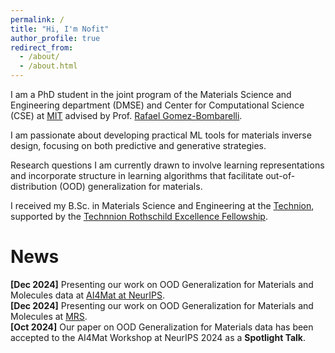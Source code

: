 ```yaml
---
permalink: /
title: "Hi, I'm Nofit"
author_profile: true
redirect_from: 
  - /about/
  - /about.html
---
```


I am a PhD student in the joint program of the Materials Science and Engineering department (DMSE) and Center for Computational Science (CSE) at [MIT](https://dmse.mit.edu/) advised by Prof. [Rafael Gomez-Bombarelli](https://dmse.mit.edu/faculty/rafael-gomez-bombarelli/).

I am passionate about developing practical ML tools for materials inverse design, focusing on both predictive
and generative strategies. 

Research questions I am currently drawn to involve learning representations and incorporate structure in learning algorithms that facilitate out-of-distribution (OOD) generalization for materials.

I received my B.Sc. in Materials Science and Engineering at the [Technion](https://www.technion.ac.il/en/home-2/), supported by the [Technnion Rothschild Excellence Fellowship](https://excellence.technion.ac.il/en/).

News
======
**[Dec 2024]** Presenting our work on OOD Generalization for Materials and Molecules data at [AI4Mat at NeurIPS](https://sites.google.com/view/ai4mat).\
**[Dec 2024]** Presenting our work on OOD Generalization for Materials and Molecules at [MRS](https://www.mrs.org/meetings-events/annual-meetings/2024-mrs-fall-meeting/call-for-papers?gad_source=1&gclid=Cj0KCQiApNW6BhD5ARIsACmEbkVhGfYY52urnhngGlsdavrvaJ48J806eI7jw5zwUc_h-ciAbkq55TMaAuwLEALw_wcB).\
**[Oct 2024]** Our paper on OOD Generalization for Materials data has been accepted to the AI4Mat Workshop at NeurIPS 2024 as a **Spotlight Talk**.